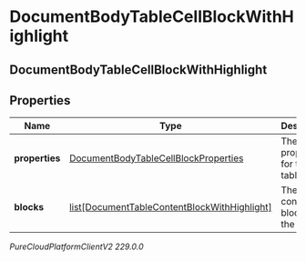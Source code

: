 # DocumentBodyTableCellBlockWithHighlight

## DocumentBodyTableCellBlockWithHighlight

## Properties

|Name | Type | Description | Notes|
|------------ | ------------- | ------------- | -------------|
| **properties** | [DocumentBodyTableCellBlockProperties](DocumentBodyTableCellBlockProperties) | The properties for the table cell. | [optional] |
| **blocks** | [list[DocumentTableContentBlockWithHighlight]](DocumentTableContentBlockWithHighlight) | The list of content blocks for the table. | |



_PureCloudPlatformClientV2 229.0.0_
